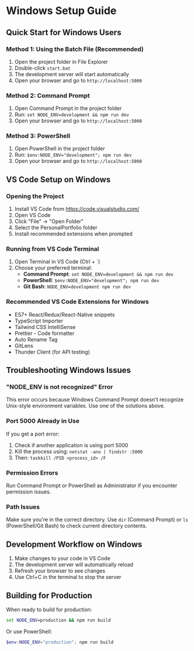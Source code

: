 # Windows Setup Guide

## Quick Start for Windows Users

### Method 1: Using the Batch File (Recommended)
1. Open the project folder in File Explorer
2. Double-click `start.bat`
3. The development server will start automatically
4. Open your browser and go to `http://localhost:5000`

### Method 2: Command Prompt
1. Open Command Prompt in the project folder
2. Run: `set NODE_ENV=development && npm run dev`
3. Open your browser and go to `http://localhost:5000`

### Method 3: PowerShell
1. Open PowerShell in the project folder
2. Run: `$env:NODE_ENV="development"; npm run dev`
3. Open your browser and go to `http://localhost:5000`

## VS Code Setup on Windows

### Opening the Project
1. Install VS Code from https://code.visualstudio.com/
2. Open VS Code
3. Click "File" → "Open Folder"
4. Select the PersonalPortfolio folder
5. Install recommended extensions when prompted

### Running from VS Code Terminal
1. Open Terminal in VS Code (Ctrl + `)
2. Choose your preferred terminal:
   - **Command Prompt**: `set NODE_ENV=development && npm run dev`
   - **PowerShell**: `$env:NODE_ENV="development"; npm run dev`
   - **Git Bash**: `NODE_ENV=development npm run dev`

### Recommended VS Code Extensions for Windows
- ES7+ React/Redux/React-Native snippets
- TypeScript Importer
- Tailwind CSS IntelliSense
- Prettier - Code formatter
- Auto Rename Tag
- GitLens
- Thunder Client (for API testing)

## Troubleshooting Windows Issues

### "NODE_ENV is not recognized" Error
This error occurs because Windows Command Prompt doesn't recognize Unix-style environment variables. Use one of the solutions above.

### Port 5000 Already in Use
If you get a port error:
1. Check if another application is using port 5000
2. Kill the process using: `netstat -ano | findstr :5000`
3. Then: `taskkill /PID <process_id> /F`

### Permission Errors
Run Command Prompt or PowerShell as Administrator if you encounter permission issues.

### Path Issues
Make sure you're in the correct directory. Use `dir` (Command Prompt) or `ls` (PowerShell/Git Bash) to check current directory contents.

## Development Workflow on Windows

1. Make changes to your code in VS Code
2. The development server will automatically reload
3. Refresh your browser to see changes
4. Use Ctrl+C in the terminal to stop the server

## Building for Production

When ready to build for production:
```cmd
set NODE_ENV=production && npm run build
```

Or use PowerShell:
```powershell
$env:NODE_ENV="production"; npm run build
```